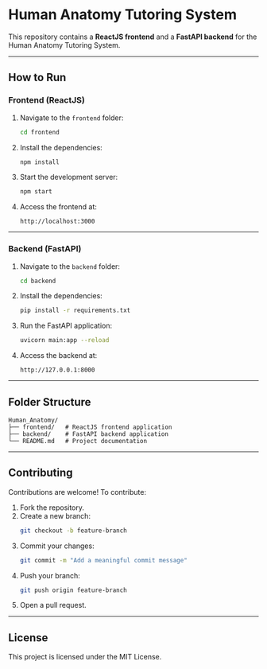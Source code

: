 # Human Anatomy Tutoring System

This repository contains a **ReactJS frontend** and a **FastAPI backend** for the Human Anatomy Tutoring System.

---

## How to Run

### Frontend (ReactJS)

1. Navigate to the `frontend` folder:
   ```bash
   cd frontend
   ```

2. Install the dependencies:
   ```bash
   npm install
   ```

3. Start the development server:
   ```bash
   npm start
   ```

4. Access the frontend at:
   ```
   http://localhost:3000
   ```

---

### Backend (FastAPI)

1. Navigate to the `backend` folder:
   ```bash
   cd backend
   ```

2. Install the dependencies:
   ```bash
   pip install -r requirements.txt
   ```

3. Run the FastAPI application:
   ```bash
   uvicorn main:app --reload
   ```

4. Access the backend at:
   ```
   http://127.0.0.1:8000
   ```

---

## Folder Structure

```
Human_Anatomy/
├── frontend/   # ReactJS frontend application
├── backend/    # FastAPI backend application
└── README.md   # Project documentation
```

---

## Contributing

Contributions are welcome! To contribute:

1. Fork the repository.
2. Create a new branch:
   ```bash
   git checkout -b feature-branch
   ```
3. Commit your changes:
   ```bash
   git commit -m "Add a meaningful commit message"
   ```
4. Push your branch:
   ```bash
   git push origin feature-branch
   ```
5. Open a pull request.

---

## License

This project is licensed under the MIT License.
